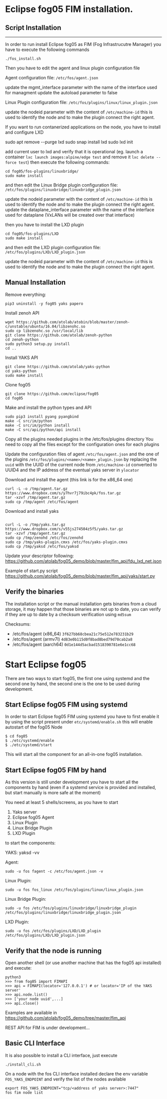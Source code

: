 # Eclipse fog05 FIM installation.


## Script Installation
---

In order to run install Eclipse fog05 as FIM (Fog Infrastrucutre Manager)
you have to execute the following commands


    ./fos_install.sh

Then you have to edit the agent and linux plugin configuration file


Agent configuration file: `/etc/fos/agent.json`

update the mgmt_interface parameter with the name of the interface used for managment
update the autoload parameter to false



Linux Plugin configuration file: `/etc/fos/plugins/linux/linux_plugin.json`

update the nodeid parameter with the content of `/etc/machine-id`
this is used to identify the node and to make the plugin connect the right agent.


If you want to run contanerized applications on the node, you have to install and configure LXD

sudo apt remove --purge lxd
sudo snap install lxd
sudo lxd init

add current user to lxd and verify that it is operational (eg. launch a container `lxc launch images:alpine/edge test` and remove it `lxc delete --force test`)
then execute the following commands:


    cd fog05/fos-plugins/linuxbridge/
    sudo make install


and then edit the Linux Bridge plugin configuration file:  `/etc/fos/plugins/linuxbridge/linuxbridge_plugin.json`

update the nodeid parameter with the content of `/etc/machine-id`
this is used to identify the node and to make the plugin connect the right agent.
update the dataplane_interface parameter with the name of the interface used for dataplane (VxLANs will be created over that interface)


then you have to install the LXD plugin

    cd fog05/fos-plugins/LXD
    sudo make install


and then edit the LXD plugin configuration file:  `/etc/fos/plugins/LXD/LXD_plugin.json`

update the nodeid parameter with the content of `/etc/machine-id`
this is used to identify the node and to make the plugin connect the right agent.


## Manual Installation

Remove everything:

```
pip3 uninstall -y fog05 yaks papero

```


Install zenoh API

```
wget https://github.com/atolab/atobin/blob/master/zenoh-c/unstable/ubuntu/16.04/libzenohc.so
sudo cp libzenohc.so /usr/local/lib
git clone https://github.com/atolab/zenoh-python
cd zenoh-python
sudo python3 setup.py install
cd ..

```

Install YAKS API


```
git clone https://github.com/atolab/yaks-python
cd yaks-python
sudo make install

```



Clone fog05

```
git clone https://github.com/eclipse/fog05
cd fog05
```

Make and install the python types and API


```
sudo pip3 install pyang pyangbind
make -C src/im/python
make -C src/im/python install
make -C src/api/python/api install

```

Copy all the plugins needed plugins in the /etc/fos/plugins directory
You need to copy all the files except for the configuration ones for each plugins

Update the configuration files of agent `/etc/fos/agent.json` and the one of the plugins `/etc/fos/plugins/<name>/<name>_plugin.json` by replacing the `uuid` with the UUID of the current node from `/etc/machine-id` converted to UUID4 and the IP address of the eventual yaks server in `ylocator`


Download and install the agent (this link is for the x86_64 one)

```
curl -L -o /tmp/agent.tar.gz https://www.dropbox.com/s/y7hvr7j79ibc4pk/fos.tar.gz
tar -xzvf /tmp/agent.tar.gz
sudo cp /tmp/agent /etc/fos/agent

```


Download and install yaks


```

curl -L -o /tmp/yaks.tar.gz https://www.dropbox.com/s/v55js274504z5f5/yaks.tar.gz
tar -xzvf /tmp/agent.tar.gz
sudo cp /tmp/zenohd /etc/fos/zenohd
sudo cp /tmp/yaks-plugin.cmxs /etc/fos/yaks-plugin.cmxs
sudo cp /tmp/yaksd /etc/fos/yaksd
```


Update your descriptor following: https://github.com/atolab/fog05_demo/blob/master/fim_api/fdu_lxd_net.json

Example of start.py script https://github.com/atolab/fog05_demo/blob/master/fim_api/yaks/start.py


## Verify the binaries

The installation script or the manual installation gets binaries from a cloud storage, it may happen that those binaries are not up to date,
you can verify if they are up to date by a checksum verification using `md5sum`

Checksums:
- /etc/fos/agent (x86_64) `3f627bb68cbea21c75e512e783231b29`
- /etc/fos/agent (armv7l) `4d83e0b115d0f8bad8bed79d70cab2a8`
- /etc/fos/agent (aarch64) `0d1e144d5acbad1518390781e6e1cc68`




# Start Eclipse fog05

There are two ways to start fog05, the first one using systemd and the second one by hand,
the second one is the one to be used during development.

## Start Eclipse fog05 FIM using systemd

In order to start Eclipse fog05 FIM using systemd you have to first enable it
by using the script present under `etc/systemd/enable.sh` this will enable autostart of the fog05 Node

    $ cd fog05
    $ ./etc/systemd/enable
    $ ./etc/systemd/start

This will start all the component for an all-in-one fog05 installation.

## Start Eclipse fog05 FIM by hand

As this version is still under development you have to start all the components by hand
(even if a systemd service is provided and installed, but start manually is more safe at the moment)

You need at least 5 shells/screens, as you have to start

1. Yaks server
2. Eclipse fog05 Agent
3. Linux Plugin
4. Linux Bridge Plugin
5. LXD Plugin


to start the components:

YAKS:
    yaksd -vv

 Agent:

    sudo -u fos fagent -c /etc/fos/agent.json -v

Linux Plugin:

    sudo -u fos fos_linux /etc/fos/plugins/linux/linux_plugin.json

Linux Bridge Plugin:

    sudo -u fos /etc/fos/plugins/linuxbridge/linuxbridge_plugin /etc/fos/plugins/linuxbridge/linuxbridge_plugin.json

LXD Plugin:

    sudo -u fos /etc/fos/plugins/LXD/LXD_plugin /etc/fos/plugins/LXD/LXD_plugin.json


## Verify that the node is running

Open another shell (or use another machine that has the fog05 api installed)
and execute:

    python3
    >>> from fog05 import FIMAPI
    >>> api = FIMAPI(locator='127.0.0.1') # or locator='IP of the YAKS server'
    >>> api.node.list()
    >>> ['your node uuid',...]
    >>> api.close()

Examples are available in https://github.com/atolab/fog05_demo/tree/master/fim_api


REST API for FIM is under development...


## Basic CLI Interface

It is also possible to install a CLI interface, just execute

    ./install_cli.sh


On a node with the fos CLI interface installed declare the env variable `FOS_YAKS_ENDPOINT`
and verify the list of the nodes available

    export FOS_YAKS_ENDPOINT="tcp/<address of yaks server>:7447"
    fos fim node list

